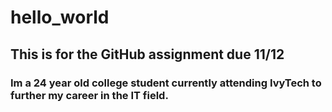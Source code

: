 # hello_world
## This is for the GitHub assignment due 11/12
### Im a 24 year old college student currently attending IvyTech to further my career in the IT field.
